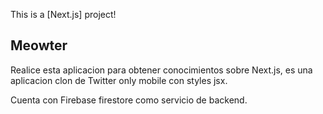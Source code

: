 This is a [Next.js] project!

## Meowter

Realice esta aplicacion para obtener conocimientos sobre Next.js, es una aplicacion clon de Twitter only mobile con styles jsx.

Cuenta con Firebase firestore como servicio de backend.
